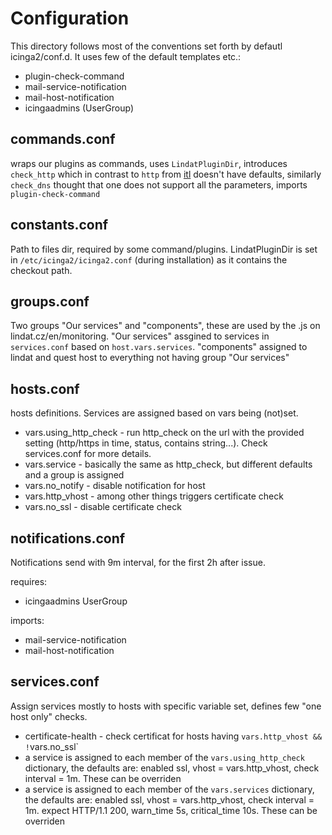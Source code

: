 # Configuration

This directory follows most of the conventions set forth by defautl icinga2/conf.d. It uses few of the default templates etc.:

* plugin-check-command
* mail-service-notification
* mail-host-notification
* icingaadmins (UserGroup)

## commands.conf

wraps our plugins as commands, uses `LindatPluginDir`, introduces `check_http` which in contrast to `http` from [itl](https://github.com/Icinga/icinga2/blob/master/itl/command-plugins.conf) doesn't have defaults, similarly `check_dns` thought that one does not support all the parameters, imports `plugin-check-command`

## constants.conf

Path to files dir, required by some command/plugins. LindatPluginDir is set in `/etc/icinga2/icinga2.conf` (during installation) as it contains the checkout path.

## groups.conf

Two groups "Our services" and "components", these are used by the .js on lindat.cz/en/monitoring. "Our services" assgined to services in `services.conf` based on `host.vars.services`. "components" assigned to lindat and quest host to everything not having group "Our services"

## hosts.conf

hosts definitions. Services are assigned based on vars being (not)set.
* vars.using_http_check - run http_check on the url with the provided setting (http/https in time, status, contains string...). Check services.conf for more details.
* vars.service - basically the same as http_check, but different defaults and a group is assigned
* vars.no_notify - disable notification for host
* vars.http_vhost - among other things triggers certificate check
* vars.no_ssl - disable certificate check

## notifications.conf

Notifications send with 9m interval, for the first 2h after issue.

requires:
* icingaadmins UserGroup

imports:
* mail-service-notification
* mail-host-notification

## services.conf

Assign services mostly to hosts with specific variable set, defines few "one host only" checks.

* certificate-health - check certificat for hosts having `vars.http_vhost && !`vars.no_ssl`
* a service is assigned to each member of the `vars.using_http_check` dictionary, the defaults are: enabled ssl, vhost = vars.http_vhost, check interval = 1m. These can be overriden
* a service is assigned to each member of the `vars.services` dictionary, the defaults are: enabled ssl, vhost = vars.http_vhost, check interval = 1m. expect HTTP/1.1 200, warn_time 5s, critical_time 10s. These can be overriden
